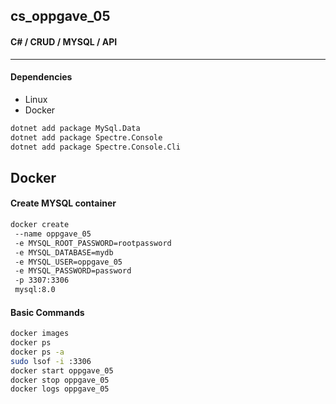## cs_oppgave_05 
#### C# / CRUD / MYSQL / API
___

#### Dependencies
- Linux
- Docker

```sh
dotnet add package MySql.Data
dotnet add package Spectre.Console
dotnet add package Spectre.Console.Cli
```

## Docker
#### Create MYSQL container
```sh
docker create
 --name oppgave_05
 -e MYSQL_ROOT_PASSWORD=rootpassword
 -e MYSQL_DATABASE=mydb
 -e MYSQL_USER=oppgave_05
 -e MYSQL_PASSWORD=password
 -p 3307:3306
 mysql:8.0
```
#### Basic Commands
```sh
docker images
docker ps
docker ps -a 
sudo lsof -i :3306 
docker start oppgave_05 
docker stop oppgave_05
docker logs oppgave_05
```

